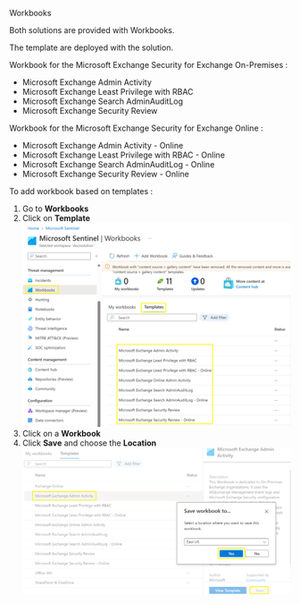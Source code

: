Workbooks

Both solutions are provided with Workbooks.

The template are deployed with the solution.

Workbook for the Microsoft Exchange Security for Exchange On-Premises :
  * Microsoft Exchange Admin Activity
  * Microsoft Exchange Least Privilege with RBAC
  * Microsoft Exchange Search AdminAuditLog
  * Microsoft Exchange Security Review

Workbook for the Microsoft Exchange Security for Exchange Online :
  * Microsoft Exchange Admin Activity - Online
  * Microsoft Exchange Least Privilege with RBAC - Online
  * Microsoft Exchange Search AdminAuditLog - Online
  * Microsoft Exchange Security Review - Online

To add workbook based on templates :
1. Go to **Workbooks**
2. Click on **Template**
   ![alt text](./Images/Image52.png)
3. Click on a **Workbook**
4. Click **Save** and choose the **Location**
   ![alt text](./Images/Image53.png)